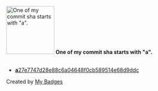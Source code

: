 <img src="https://my-badges.github.io/my-badges/a-commit.png" alt="One of my commit sha starts with &quot;a&quot;." title="One of my commit sha starts with &quot;a&quot;." width="128">
<strong>One of my commit sha starts with &quot;a&quot;.</strong>
<br><br>

- <a href="https://github.com/parmantolab/hari-rtc4portal/commit/a27e7747d28e88c6a04648f0cb589514e68d9ddc"><strong>a</strong>27e7747d28e88c6a04648f0cb589514e68d9ddc</a>


Created by <a href="https://github.com/my-badges/my-badges">My Badges</a>